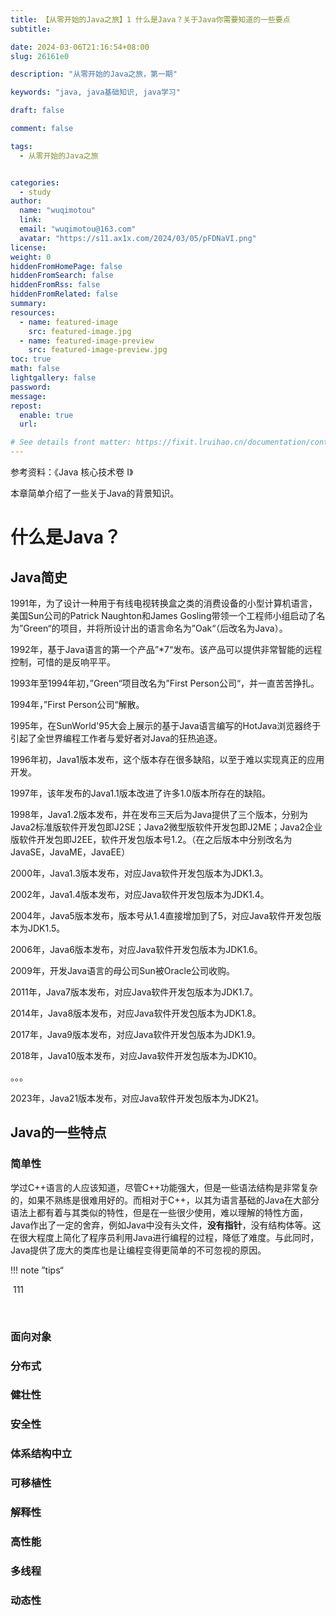```yaml
---
title: 【从零开始的Java之旅】1 什么是Java？关于Java你需要知道的一些要点
subtitle:

date: 2024-03-06T21:16:54+08:00
slug: 26161e0

description: "从零开始的Java之旅，第一期"

keywords: "java, java基础知识, java学习"

draft: false

comment: false

tags:
  - 从零开始的Java之旅


categories:
  - study
author:
  name: "wuqimotou"
  link:
  email: "wuqimotou@163.com"
  avatar: "https://s11.ax1x.com/2024/03/05/pFDNaVI.png"
license:
weight: 0
hiddenFromHomePage: false
hiddenFromSearch: false
hiddenFromRss: false
hiddenFromRelated: false
summary:
resources:
  - name: featured-image
    src: featured-image.jpg
  - name: featured-image-preview
    src: featured-image-preview.jpg
toc: true
math: false
lightgallery: false
password:
message:
repost:
  enable: true
  url:

# See details front matter: https://fixit.lruihao.cn/documentation/content-management/introduction/#front-matter
---
```


 参考资料：《Java 核心技术卷 I》

本章简单介绍了一些关于Java的背景知识。

<!--more-->

# 什么是Java？

## Java简史

1991年，为了设计一种用于有线电视转换盒之类的消费设备的小型计算机语言，美国Sun公司的Patrick Naughton和James Gosling带领一个工程师小组启动了名为”Green“的项目，并将所设计出的语言命名为”Oak“（后改名为Java）。

1992年，基于Java语言的第一个产品”*7“发布。该产品可以提供非常智能的远程控制，可惜的是反响平平。

1993年至1994年初，”Green“项目改名为”First Person公司“，并一直苦苦挣扎。

1994年，”First Person公司“解散。

1995年，在SunWorld'95大会上展示的基于Java语言编写的HotJava浏览器终于引起了全世界编程工作者与爱好者对Java的狂热追逐。

1996年初，Java1版本发布，这个版本存在很多缺陷，以至于难以实现真正的应用开发。

1997年，该年发布的Java1.1版本改进了许多1.0版本所存在的缺陷。

1998年，Java1.2版本发布，并在发布三天后为Java提供了三个版本，分别为Java2标准版软件开发包即J2SE；Java2微型版软件开发包即J2ME；Java2企业版软件开发包即J2EE，软件开发包版本号1.2。（在之后版本中分别改名为JavaSE，JavaME，JavaEE）

2000年，Java1.3版本发布，对应Java软件开发包版本为JDK1.3。

2002年，Java1.4版本发布，对应Java软件开发包版本为JDK1.4。

2004年，Java5版本发布，版本号从1.4直接增加到了5，对应Java软件开发包版本为JDK1.5。

2006年，Java6版本发布，对应Java软件开发包版本为JDK1.6。

2009年，开发Java语言的母公司Sun被Oracle公司收购。

2011年，Java7版本发布，对应Java软件开发包版本为JDK1.7。

2014年，Java8版本发布，对应Java软件开发包版本为JDK1.8。

2017年，Java9版本发布，对应Java软件开发包版本为JDK1.9。

2018年，Java10版本发布，对应Java软件开发包版本为JDK10。

。。。

2023年，Java21版本发布，对应Java软件开发包版本为JDK21。

## Java的一些特点

### 简单性

学过C++语言的人应该知道，尽管C++功能强大，但是一些语法结构是非常复杂的，如果不熟练是很难用好的。而相对于C++，以其为语言基础的Java在大部分语法上都有着与其类似的特性，但是在一些很少使用，难以理解的特性方面，Java作出了一定的舍弃，例如Java中没有头文件，**没有指针**，没有结构体等。这在很大程度上简化了程序员利用Java进行编程的过程，降低了难度。与此同时，Java提供了庞大的类库也是让编程变得更简单的不可忽视的原因。

!!! note ”tips“

​	111

​	

### 面向对象

### 分布式

### 健壮性

### 安全性

### 体系结构中立

### 可移植性

### 解释性

### 高性能

### 多线程

### 动态性






